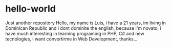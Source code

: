 # hello-world
Just another repository
Hello, my name is Luis, i have a 21 years, im living in Dominican Republic and i dont dominite the english, because i'm novato, i have much interesting in learning programing in PHP, C# and new tecnologies, i want convertirme in Web Development, thanks...
